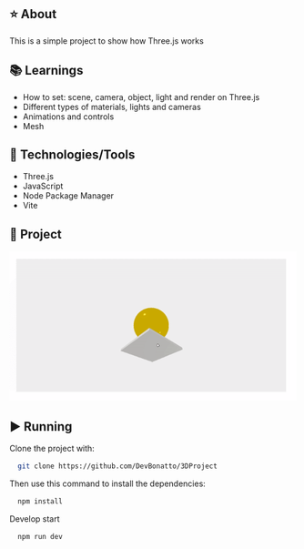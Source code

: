 ## ⭐ About
This is a simple project to show how Three.js works

## 📚 Learnings
- How to set: scene, camera, object, light and render on Three.js
- Different types of materials, lights and cameras
- Animations and controls
- Mesh

## 🚀 Technologies/Tools
- Three.js
- JavaScript
- Node Package Manager
- Vite

## 🎥 Project
![Project Running](./imgs/project.gif)

## ▶️ Running
Clone the project with:
```bash
  git clone https://github.com/DevBonatto/3DProject
```

Then use this command to install the dependencies:
```bash
  npm install
```

Develop start
```bash
  npm run dev
```
